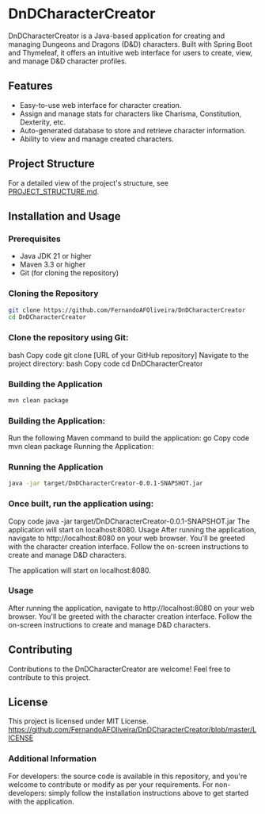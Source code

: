 # DnDCharacterCreator

DnDCharacterCreator is a Java-based application for creating and managing Dungeons and Dragons (D&D) characters. Built with Spring Boot and Thymeleaf, it offers an intuitive web interface for users to create, view, and manage D&D character profiles.

## Features

- Easy-to-use web interface for character creation.
- Assign and manage stats for characters like Charisma, Constitution, Dexterity, etc.
- Auto-generated database to store and retrieve character information.
- Ability to view and manage created characters.

## Project Structure

For a detailed view of the project's structure, see [PROJECT_STRUCTURE.md](PROJECT_STRUCTURE.md).

## Installation and Usage

### Prerequisites

- Java JDK 21 or higher
- Maven 3.3 or higher
- Git (for cloning the repository)

### Cloning the Repository

```bash
git clone https://github.com/FernandoAFOliveira/DnDCharacterCreator
cd DnDCharacterCreator
```
### Clone the repository using Git:
bash
Copy code
git clone [URL of your GitHub repository]
Navigate to the project directory:
bash
Copy code
cd DnDCharacterCreator

### Building the Application

```bash
mvn clean package
```

### Building the Application:
Run the following Maven command to build the application:
go
Copy code
mvn clean package
Running the Application:

### Running the Application

```bash
java -jar target/DnDCharacterCreator-0.0.1-SNAPSHOT.jar
```
### Once built, run the application using:
Copy code
java -jar target/DnDCharacterCreator-0.0.1-SNAPSHOT.jar
The application will start on localhost:8080.
Usage
After running the application, navigate to http://localhost:8080 on your web browser. You'll be greeted with the character creation interface. Follow the on-screen instructions to create and manage D&D characters.

The application will start on localhost:8080.

### Usage

After running the application, navigate to http://localhost:8080 on your web browser. You'll be greeted with the character creation interface. Follow the on-screen instructions to create and manage D&D characters.

## Contributing

Contributions to the DnDCharacterCreator are welcome! Feel free to contribute to this project.

## License

This project is licensed under MIT License.
https://github.com/FernandoAFOliveira/DnDCharacterCreator/blob/master/LICENSE

### Additional Information
For developers: the source code is available in this repository, and you're welcome to contribute or modify as per your requirements.
For non-developers: simply follow the installation instructions above to get started with the application.
